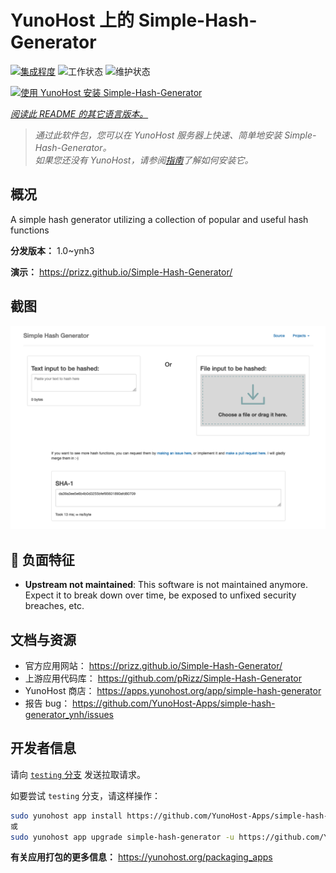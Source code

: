 <!--
注意：此 README 由 <https://github.com/YunoHost/apps/tree/master/tools/readme_generator> 自动生成
请勿手动编辑。
-->

# YunoHost 上的 Simple-Hash-Generator

[![集成程度](https://dash.yunohost.org/integration/simple-hash-generator.svg)](https://dash.yunohost.org/appci/app/simple-hash-generator) ![工作状态](https://ci-apps.yunohost.org/ci/badges/simple-hash-generator.status.svg) ![维护状态](https://ci-apps.yunohost.org/ci/badges/simple-hash-generator.maintain.svg)

[![使用 YunoHost 安装 Simple-Hash-Generator](https://install-app.yunohost.org/install-with-yunohost.svg)](https://install-app.yunohost.org/?app=simple-hash-generator)

*[阅读此 README 的其它语言版本。](./ALL_README.md)*

> *通过此软件包，您可以在 YunoHost 服务器上快速、简单地安装 Simple-Hash-Generator。*  
> *如果您还没有 YunoHost，请参阅[指南](https://yunohost.org/install)了解如何安装它。*

## 概况

A simple hash generator utilizing a collection of popular and useful hash functions


**分发版本：** 1.0~ynh3

**演示：** <https://prizz.github.io/Simple-Hash-Generator/>

## 截图

![Simple-Hash-Generator 的截图](./doc/screenshots/screenshot.png)

## :red_circle: 负面特征

- **Upstream not maintained**: This software is not maintained anymore. Expect it to break down over time, be exposed to unfixed security breaches, etc.

## 文档与资源

- 官方应用网站： <https://prizz.github.io/Simple-Hash-Generator/>
- 上游应用代码库： <https://github.com/pRizz/Simple-Hash-Generator>
- YunoHost 商店： <https://apps.yunohost.org/app/simple-hash-generator>
- 报告 bug： <https://github.com/YunoHost-Apps/simple-hash-generator_ynh/issues>

## 开发者信息

请向 [`testing` 分支](https://github.com/YunoHost-Apps/simple-hash-generator_ynh/tree/testing) 发送拉取请求。

如要尝试 `testing` 分支，请这样操作：

```bash
sudo yunohost app install https://github.com/YunoHost-Apps/simple-hash-generator_ynh/tree/testing --debug
或
sudo yunohost app upgrade simple-hash-generator -u https://github.com/YunoHost-Apps/simple-hash-generator_ynh/tree/testing --debug
```

**有关应用打包的更多信息：** <https://yunohost.org/packaging_apps>

